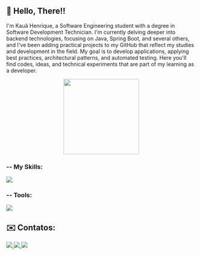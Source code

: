 ## 🐧 Hello, There!!

I'm Kauã Henrique, a Software Engineering student with a degree in Software Development Technician. I'm currently delving deeper into backend technologies, focusing on Java, Spring Boot, and several others, and I've been adding practical projects to my GitHub that reflect my studies and development in the field. My goal is to develop applications, applying best practices, architectural patterns, and automated testing. Here you'll find codes, ideas, and technical experiments that are part of my learning as a developer.

<p align="center">
  <img src="https://www.tramaweb.com.br/wp-content/uploads/2019/10/f6719fd6-tenor.gif" width="200"/>
</p>

### -- My Skills:
<p align="left">
  <a href="https://skillicons.dev">
    <img src="https://skillicons.dev/icons?i=babel,bootstrap,c,css,express,gradle,html,java,js,maven,mongodb,mysql,nodejs,npm,postgres,postman,regex,spring,postgres,webpack" />
  </a>
</p>

### -- Tools:
<p align="left">
  <a href="https://skillicons.dev">
    <img src="https://skillicons.dev/icons?i=vscode,idea,eclipse,docker,debian,discord,git,github,gitlab,linux,notion,postman,ubuntu" />
  </a>
</p>




## ✉️ Contatos:
<div>
  <a href="https://www.instagram.com/kaua__goncalves/">
    <img src="https://img.shields.io/badge/-Instagram-%23E4405F?style=for-the-badge&logo=instagram&logoColor=white">
  </a>
  <a href="mailto:kauahenriquegoncalves00@gmail.com">
    <img src="https://img.shields.io/badge/Gmail-D14836?style=for-the-badge&logo=gmail&logoColor=white">
  </a>
  <a href="https://www.linkedin.com/in/kau%C3%A3-gon%C3%A7alves/">
    <img src="https://img.shields.io/badge/-LinkedIn-%230077B5?style=for-the-badge&logo=linkedin&logoColor=white">
  </a>
</div>
